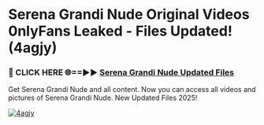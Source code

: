 # Serena Grandi Nude Original Videos 0nlyFans Leaked - Files Updated! (4agjy)

<h3>🔴 CLICK HERE 🌐==►► <a href="https://tinyurl.com/4mcuefdz" rel="nofollow">Serena Grandi Nude Updated Files</a></h3>

Get Serena Grandi Nude and all content. Now you can access all videos and pictures of Serena Grandi Nude. New Updated Files 2025!

[![4agjy](https://i.imgur.com/StAQSOY.gif)](https://tinyurl.com/4mcuefdz)
